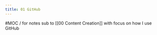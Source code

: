 ```yaml
---
title: 01 GitHub
---
```


#MOC  / for notes sub to [[00 Content Creation]] with focus on how I use GitHub